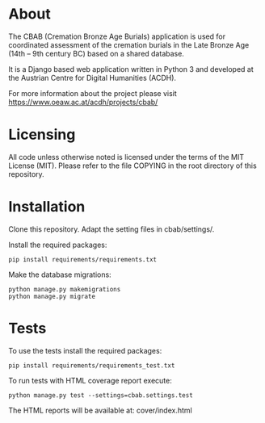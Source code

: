 # About

The CBAB (Cremation Bronze Age Burials) application is used for coordinated assessment of the cremation burials in the Late Bronze Age (14th – 9th century BC) based on a shared database.

It is a Django based web application written in Python 3 and developed at the Austrian Centre for Digital Humanities (ACDH).

For more information about the project please visit https://www.oeaw.ac.at/acdh/projects/cbab/

# Licensing

All code unless otherwise noted is licensed under the terms of the MIT License (MIT).
Please refer to the file COPYING in the root directory of this repository.

# Installation

Clone this repository.
Adapt the setting files in cbab/settings/.

Install the required packages:

    pip install requirements/requirements.txt

Make the database migrations:

    python manage.py makemigrations
    python manage.py migrate

# Tests

To use the tests install the required packages:

    pip install requirements/requirements_test.txt

To run tests with HTML coverage report execute:

    python manage.py test --settings=cbab.settings.test

The HTML reports will be available at: cover/index.html
